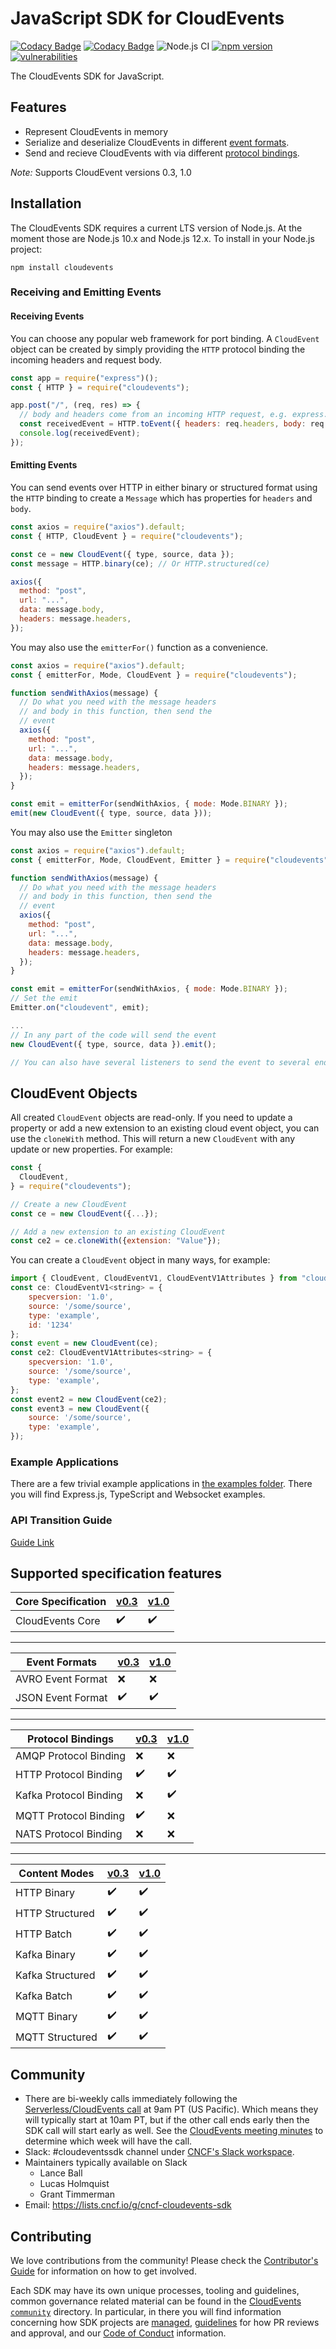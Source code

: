 # JavaScript SDK for CloudEvents

[![Codacy Badge](https://app.codacy.com/project/badge/Grade/2e29a55fb4084ecca4642d72dc4c83d4)](https://www.codacy.com/gh/cloudevents/sdk-javascript/dashboard?utm_source=github.com&amp;utm_medium=referral&amp;utm_content=cloudevents/sdk-javascript&amp;utm_campaign=Badge_Grade)
[![Codacy Badge](https://app.codacy.com/project/badge/Coverage/2e29a55fb4084ecca4642d72dc4c83d4)](https://www.codacy.com/gh/cloudevents/sdk-javascript/dashboard?utm_source=github.com&utm_medium=referral&utm_content=cloudevents/sdk-javascript&utm_campaign=Badge_Coverage)
![Node.js CI](https://github.com/cloudevents/sdk-javascript/workflows/Node.js%20CI/badge.svg)
[![npm version](https://img.shields.io/npm/v/cloudevents.svg)](https://www.npmjs.com/package/cloudevents)
[![vulnerabilities](https://snyk.io/test/github/cloudevents/sdk-javascript/badge.svg)](https://snyk.io/test/github/cloudevents/sdk-javascript)

The CloudEvents SDK for JavaScript.

## Features

- Represent CloudEvents in memory
- Serialize and deserialize CloudEvents in different [event formats](https://github.com/cloudevents/spec/blob/v1.0/spec.md#event-format).
- Send and recieve CloudEvents with via different [protocol bindings](https://github.com/cloudevents/spec/blob/v1.0/spec.md#protocol-binding).

_Note:_ Supports CloudEvent versions 0.3, 1.0

## Installation

The CloudEvents SDK requires a current LTS version of Node.js. At the moment
those are Node.js 10.x and Node.js 12.x. To install in your Node.js project:

```console
npm install cloudevents
```

### Receiving and Emitting Events

#### Receiving Events

You can choose any popular web framework for port binding. A `CloudEvent`
object can be created by simply providing the `HTTP` protocol binding
the incoming headers and request body.

```js
const app = require("express")();
const { HTTP } = require("cloudevents");

app.post("/", (req, res) => {
  // body and headers come from an incoming HTTP request, e.g. express.js
  const receivedEvent = HTTP.toEvent({ headers: req.headers, body: req.body });
  console.log(receivedEvent);
});
```

#### Emitting Events

You can send events over HTTP in either binary or structured format
using the `HTTP` binding to create a `Message` which has properties
for `headers` and `body`.

```js
const axios = require("axios").default;
const { HTTP, CloudEvent } = require("cloudevents");

const ce = new CloudEvent({ type, source, data });
const message = HTTP.binary(ce); // Or HTTP.structured(ce)

axios({
  method: "post",
  url: "...",
  data: message.body,
  headers: message.headers,
});
```

You may also use the `emitterFor()` function as a convenience.

```js
const axios = require("axios").default;
const { emitterFor, Mode, CloudEvent } = require("cloudevents");

function sendWithAxios(message) {
  // Do what you need with the message headers
  // and body in this function, then send the
  // event
  axios({
    method: "post",
    url: "...",
    data: message.body,
    headers: message.headers,
  });
}

const emit = emitterFor(sendWithAxios, { mode: Mode.BINARY });
emit(new CloudEvent({ type, source, data }));
```

You may also use the `Emitter` singleton

```js
const axios = require("axios").default;
const { emitterFor, Mode, CloudEvent, Emitter } = require("cloudevents");

function sendWithAxios(message) {
  // Do what you need with the message headers
  // and body in this function, then send the
  // event
  axios({
    method: "post",
    url: "...",
    data: message.body,
    headers: message.headers,
  });
}

const emit = emitterFor(sendWithAxios, { mode: Mode.BINARY });
// Set the emit
Emitter.on("cloudevent", emit);

...
// In any part of the code will send the event
new CloudEvent({ type, source, data }).emit();

// You can also have several listeners to send the event to several endpoints
```

## CloudEvent Objects

All created `CloudEvent` objects are read-only. If you need to update a property or add a new extension to an existing cloud event object, you can use the `cloneWith` method. This will return a new `CloudEvent` with any update or new properties. For example:

```js
const {
  CloudEvent,
} = require("cloudevents");

// Create a new CloudEvent
const ce = new CloudEvent({...});

// Add a new extension to an existing CloudEvent
const ce2 = ce.cloneWith({extension: "Value"});
```

You can create a `CloudEvent` object in many ways, for example:

```js
import { CloudEvent, CloudEventV1, CloudEventV1Attributes } from "cloudevents";
const ce: CloudEventV1<string> = {
    specversion: '1.0',
    source: '/some/source',
    type: 'example',
    id: '1234'
};
const event = new CloudEvent(ce);
const ce2: CloudEventV1Attributes<string> = {
    specversion: '1.0',
    source: '/some/source',
    type: 'example',
};
const event2 = new CloudEvent(ce2);
const event3 = new CloudEvent({
    source: '/some/source',
    type: 'example',
});
```

### Example Applications

There are a few trivial example applications in
[the examples folder](https://github.com/cloudevents/sdk-javascript/tree/main/examples).
There you will find Express.js, TypeScript and Websocket examples.


### API Transition Guide

[Guide Link](./API_TRANSITION_GUIDE.md)

## Supported specification features

| Core Specification | [v0.3](https://github.com/cloudevents/spec/blob/v0.3/spec.md) | [v1.0](https://github.com/cloudevents/spec/blob/v1.0/spec.md) |
| ------------------ | ------------------------------------------------------------- | ------------------------------------------------------------- |
| CloudEvents Core   | :heavy_check_mark:                                            | :heavy_check_mark:                                            |

---

| Event Formats     | [v0.3](https://github.com/cloudevents/spec/tree/v0.3) | [v1.0](https://github.com/cloudevents/spec/blob/v1.0/spec.md#event-format) |
| ----------------- | ----------------------------------------------------- | ----------------------------------------------------- |
| AVRO Event Format | :x:                                                   | :x:                                                   |
| JSON Event Format | :heavy_check_mark:                                    | :heavy_check_mark:                                    |

---

| Protocol Bindings    | [v0.3](https://github.com/cloudevents/spec/tree/v0.3) | [v1.0](https://github.com/cloudevents/spec/blob/v1.0/spec.md#protocol-binding) |
| ---------------------- | ----------------------------------------------------- | ----------------------------------------------------- |
| AMQP Protocol Binding  | :x:                                                   | :x:                                                   |
| HTTP Protocol Binding  | :heavy_check_mark:                                    | :heavy_check_mark:                                    |
| Kafka Protocol Binding | :x:                                                   | :heavy_check_mark:                                                   |
| MQTT Protocol Binding  | :heavy_check_mark:                                                   | :x:                                                   |
| NATS Protocol Binding  | :x:                                                   | :x:                                                   |

---

| Content Modes    | [v0.3](https://github.com/cloudevents/spec/tree/v0.3) | [v1.0](https://github.com/cloudevents/spec/blob/v1.0/http-protocol-binding.md#13-content-modes) |
| ---------------------- | ----------------------------------------------------- | ----------------------------------------------------- |
| HTTP Binary  | :heavy_check_mark:                                                   | :heavy_check_mark:                                                   |
| HTTP Structured  | :heavy_check_mark:                                    | :heavy_check_mark:                                    |
| HTTP Batch  | :heavy_check_mark:                                    | :heavy_check_mark:                                    |
| Kafka Binary  | :heavy_check_mark:                                                   | :heavy_check_mark:                                                   |
| Kafka Structured  | :heavy_check_mark:                                    | :heavy_check_mark:                                    |
| Kafka Batch  | :heavy_check_mark:                                    | :heavy_check_mark:  
| MQTT Binary  | :heavy_check_mark:                                                   | :heavy_check_mark:                                                   |
| MQTT Structured  | :heavy_check_mark:                                    | :heavy_check_mark:                                    |

## Community

- There are bi-weekly calls immediately following the [Serverless/CloudEvents
  call](https://github.com/cloudevents/spec#meeting-time) at
  9am PT (US Pacific). Which means they will typically start at 10am PT, but
  if the other call ends early then the SDK call will start early as well.
  See the [CloudEvents meeting minutes](https://docs.google.com/document/d/1OVF68rpuPK5shIHILK9JOqlZBbfe91RNzQ7u_P7YCDE/edit#)
  to determine which week will have the call.
- Slack: #cloudeventssdk channel under
  [CNCF's Slack workspace](https://slack.cncf.io/).
- Maintainers typically available on Slack
  - Lance Ball
  - Lucas Holmquist
  - Grant Timmerman
- Email: https://lists.cncf.io/g/cncf-cloudevents-sdk

## Contributing

We love contributions from the community! Please check the
[Contributor's Guide](https://github.com/cloudevents/sdk-javascript/blob/main/CONTRIBUTING.md)
for information on how to get involved.

Each SDK may have its own unique processes, tooling and guidelines, common
governance related material can be found in the
[CloudEvents `community`](https://github.com/cloudevents/spec/tree/master/community)
directory. In particular, in there you will find information concerning
how SDK projects are
[managed](https://github.com/cloudevents/spec/blob/master/community/SDK-GOVERNANCE.md),
[guidelines](https://github.com/cloudevents/spec/blob/master/community/SDK-maintainer-guidelines.md)
for how PR reviews and approval, and our
[Code of Conduct](https://github.com/cloudevents/spec/blob/master/community/GOVERNANCE.md#additional-information)
information.
